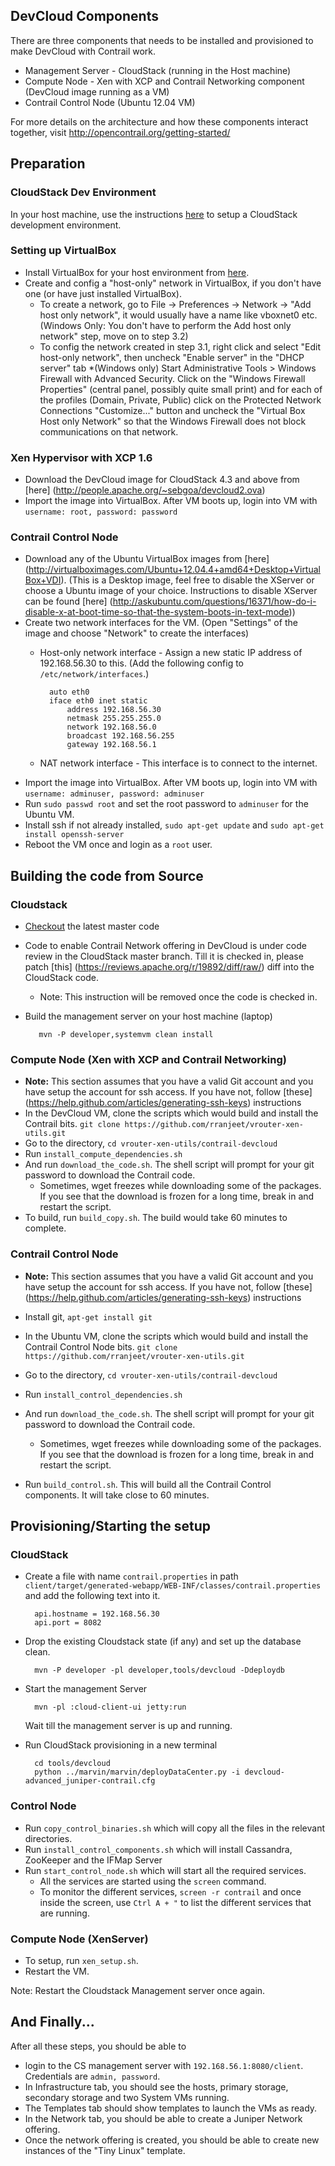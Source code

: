 ## DevCloud Components
There are three components that needs to be installed and provisioned to make DevCloud with Contrail work.
* Management Server - CloudStack (running in the Host machine)
* Compute Node - Xen with XCP and Contrail Networking component (DevCloud image running as a VM)
* Contrail Control Node (Ubuntu 12.04 VM)

For more details on the architecture and how these components interact together, visit http://opencontrail.org/getting-started/

## Preparation
### CloudStack Dev Environment
In your host machine, use the instructions [here](https://cwiki.apache.org/confluence/display/CLOUDSTACK/Setting+up+CloudStack+Development+Environment) to setup a CloudStack development environment.

### Setting up VirtualBox 
* Install VirtualBox for your host environment from [here](https://www.virtualbox.org/wiki/Downloads).
* Create and config a "host-only" network in VirtualBox, if you don't have one (or have just installed VirtualBox).
    * To create a network, go to File -> Preferences -> Network -> "Add host only network", it would usually have a name like vboxnet0 etc. (Windows Only: You don't have to perform the Add host only network" step, move on to step 3.2)
    * To config the network created in step 3.1, right click and select "Edit host-only network", then uncheck "Enable server" in the "DHCP server" tab
    *(Windows only) Start Administrative Tools > Windows Firewall with Advanced Security. Click on the "Windows Firewall Properties" (central panel, possibly quite small print) and for each of the profiles (Domain, Private, Public) click on the Protected Network Connections "Customize..." button and uncheck the "Virtual Box Host only Network" so that the Windows Firewall does not block communications on that network.

### Xen Hypervisor with XCP 1.6 
* Download the DevCloud image for CloudStack 4.3 and above from [here] (http://people.apache.org/~sebgoa/devcloud2.ova)
* Import the image into VirtualBox. After VM boots up, login into VM with `username: root, password: password`

### Contrail Control Node
* Download any of the Ubuntu VirtualBox images from [here] (http://virtualboximages.com/Ubuntu+12.04.4+amd64+Desktop+VirtualBox+VDI). (This is a Desktop image, feel free to disable the XServer or choose a Ubuntu image of your choice. Instructions to disable XServer can be found [here] (http://askubuntu.com/questions/16371/how-do-i-disable-x-at-boot-time-so-that-the-system-boots-in-text-mode))
* Create two network interfaces for the VM. (Open "Settings" of the image and choose "Network" to create the interfaces)
    * Host-only network interface - Assign a new static IP address of 192.168.56.30 to this. (Add the following config to `/etc/network/interfaces`.)

            auto eth0
            iface eth0 inet static
                address 192.168.56.30
                netmask 255.255.255.0
                network 192.168.56.0
                broadcast 192.168.56.255
                gateway 192.168.56.1
     
    * NAT network interface - This interface is to connect to the internet.
* Import the image into VirtualBox. After VM boots up, login into VM with `username: adminuser, password: adminuser`
* Run `sudo passwd root` and set the root password to `adminuser` for the Ubuntu VM. 
* Install ssh if not already installed, `sudo apt-get update` and `sudo apt-get install openssh-server`
* Reboot the VM once and login as a `root` user.

## Building the code from Source
### Cloudstack
* [Checkout](https://cwiki.apache.org/confluence/display/CLOUDSTACK/Getting+the+Source+Code) the latest master code
* Code to enable Contrail Network offering in DevCloud is under code review in the CloudStack master branch. Till it is checked in, please patch [this] (https://reviews.apache.org/r/19892/diff/raw/) diff into the CloudStack code. 
    * Note: This instruction will be removed once the code is checked in.
* Build the  management server on your host machine (laptop)

         mvn -P developer,systemvm clean install

### Compute Node (Xen with XCP and Contrail Networking)
* **Note:** This section assumes that you have a valid Git account and you have setup the account for ssh access. If you have not, follow [these] (https://help.github.com/articles/generating-ssh-keys) instructions 
* In the DevCloud VM, clone the scripts which would build and install the Contrail bits.
         `git clone https://github.com/rranjeet/vrouter-xen-utils.git`
* Go to the directory, `cd vrouter-xen-utils/contrail-devcloud`
* Run `install_compute_dependencies.sh`
* And run `download_the_code.sh`. The shell script will prompt for your git password to download the Contrail code.
    * Sometimes, wget freezes while downloading some of the packages. If you see that the download is frozen for a long time, break in and restart the script.
* To build, run `build_copy.sh`. The build would take 60 minutes to complete.


### Contrail Control Node 
* **Note:** This section assumes that you have a valid Git account and you have setup the account for ssh access. If you have not, follow [these] (https://help.github.com/articles/generating-ssh-keys) instructions 

* Install git, `apt-get install git`
* In the Ubuntu VM, clone the scripts which would build and install the Contrail Control Node bits.
         `git clone https://github.com/rranjeet/vrouter-xen-utils.git`
* Go to the directory, `cd vrouter-xen-utils/contrail-devcloud`
* Run `install_control_dependencies.sh`
* And run `download_the_code.sh`. The shell script will prompt for your git password to download the Contrail code.
    * Sometimes, wget freezes while downloading some of the packages. If you see that the download is frozen for a long time, break in and restart the script.
* Run `build_control.sh`. This will build all the Contrail Control components. It will take close to 60 minutes.

## Provisioning/Starting the setup
### CloudStack
* Create a file with name `contrail.properties` in path `client/target/generated-webapp/WEB-INF/classes/contrail.properties` and add the following text into it.

        api.hostname = 192.168.56.30
        api.port = 8082

* Drop the existing Cloudstack state (if any) and set up the database clean.

        mvn -P developer -pl developer,tools/devcloud -Ddeploydb

* Start the management Server

        mvn -pl :cloud-client-ui jetty:run
  Wait till the management server is up and running.
* Run CloudStack provisioning in a new terminal

        cd tools/devcloud
        python ../marvin/marvin/deployDataCenter.py -i devcloud-advanced_juniper-contrail.cfg
  
### Control Node
* Run `copy_control_binaries.sh` which will copy all the files in the relevant directories.
* Run `install_control_components.sh` which will install Cassandra, ZooKeeper and the IFMap Server
* Run `start_control_node.sh` which will start all the required services.
    * All the services are started using the `screen` command.
    * To monitor the different services, `screen -r contrail` and once inside the screen, use `Ctrl A + "` to list the different services that are running.

### Compute Node (XenServer)
* To setup, run `xen_setup.sh`.
* Restart the VM.

Note: Restart the Cloudstack Management server once again. 

## And Finally...
After all these steps, you should be able to
* login to the CS management server with `192.168.56.1:8080/client`. Credentials are `admin, password`.
* In Infrastructure tab, you should see the hosts, primary storage, secondary storage and two System VMs running.
* The Templates tab should show templates to launch the VMs as ready.
* In the Network tab, you should be able to create a Juniper Network offering.
* Once the network offering is created, you should be able to create new instances of the "Tiny Linux" template.